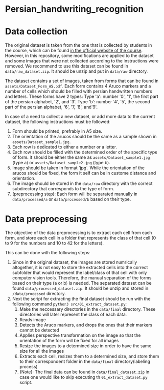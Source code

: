 # Persian_handwriting_recognition


# Data collection
The original dataset is taken from the one that is collected by students in the course, which can be found <a href='https://wp.kntu.ac.ir/nasihatkon/teaching/cvug/s2020/assets/files/project/Persian-digits-and-letter-raw.zip'>in the official website of the course</a>. However, in this repository, some modifications are applied to the dataset and some images that were not collected according to the instructions were removed. We recommend to use this dataset can be found in `data/raw_dataset.zip`. It should be unzip and put in `data/raw` directory.

The dataset contains a set of images, taken from forms that can be found in `assets/Dataset_Form_A5.pdf`. Each form contains 4 Aruco markers and a number of cells which should be filled with persian handwritten numbers and letters. These forms have 2 types:
Type 'a': number '0', '1', the first part of the persian alphabet, '2', and '3'.
Type 'b': number '4', '5', the second part of the persian alphabet, '6', '7, '8', and'9'. 

In case of a need to collect a new dataset, or add more data to the current dataset, the following instructions must be followed:
1. Form should be printed, prefrably in A5 size.
2. The orientation of the arucos should be the same as a sample shown in `assets/Dataset_sample1.jpg`.
3. Each row is dedicated to either a number or a letter. 
4. Each row should be filled with the determined order of the specific type of form. It should be either the same as `assets/Dataset_sample1.jpg` (type a) or `assets/Dataset_sample2.jpg` (type b).
5. Image should be taken in format 'jpg'. While the orientation of the arucos should be fixed, the form it self can be in custome distance and orientation.
6. The image should be stored in the `data/raw` directory with the correct subdirectory that corresponds to the type of form.
7. (preprocessing step): Each form will be separated manually in `data/processed/a` or `data/processed/b` based on their type. 
   
# Data preprocessing
The objective of the data preprocessing is to extract each cell from each form, and store each cell in a folder that represents the class of that cell (0 to 9 for the numbers and 10 to 42 for the letters). 

This can be done with the following steps:
1. Since in the original dataset, the images are stored numrically altogether, it is not easy to store the extracted cells into the correct subfolder that would represent the label/class of that cell with only computer vision tools. Therefore, the manual separation of the forms based on their type (a or b) is needed. The separated dataset can be found `data/processed_dataset.zip`. It should be unzip and stored in `/data/processed` directory.
2. Next the script for extracting the final dataset should be run with the following command `python3 src/01_extract_dataset.py`:
   1. Make the neccessary directories in the `data/final` directory. These directories will later represent the class of each data.
   2. Reads image
   3. Detects the Aruco markers, and drops the ones that their markers cannot be detected
   4. Applies perspective transformation on the image so that the orientation of the form will be fixed for all images
   5. Resize the images to a determined size in order to have the same size for all the images
   6. Extracts each cell, resizes them to a determined size, and store them to their correspondent folder in the `data/final` directory(labeling process)
   7. (Note): The final data can be found in `data/final_dataset.zip` in case one would like to skip executing th `01_extract_dataset.py` script.
